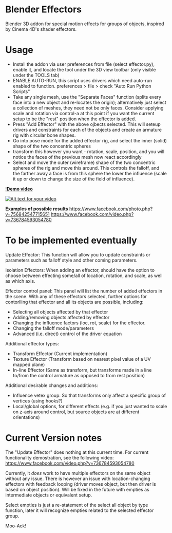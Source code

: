 Blender Effectors
=================

Blender 3D addon for special motion effects for groups of objects, inspired by Cinema 4D's shader effectors.

Usage
=================

- Install the addon via user preferences from file (select effector.py), enable it, and locate the tool under the 3D view toolbar (only visible under the TOOLS tab)
- ENABLE AUTO-RUN, this script uses drivers which need auto-run enabled to function. preferences > file > check "Auto Run Python Scripts"
- Take any single mesh, use the "Separate Faces" function (splits every face into a new object and re-locates the origin); alternatively just select a collection of meshes, they need not be only faces. Consider applying scale and rotation via control-a at this point if you want the current setup to be the "rest" position when the effector is added.
- Press "Add Effector" with the above ojbects selected. This will seteup drivers and constraints for each of the objects and create an armature rig with circular bone shapes.
- Go into pose mode for the added effector rig, and select the inner (solid) shape of the two concentric spheres
- transform this however you want - rotation, scale, position, and you will notice the faces of the previous mesh now react accordingly
- Select and move the outer (wireframe) shape of the two concentric spheres of the rig and move this around. This controls the falloff, and the farther away a face is from this sphere the lower the influence (scale it up or down to change the size of the field of influence).

[!**Demo video**](https://www.youtube.com/watch?v=Wtb5R6wck2g)

[![Alt text for your video](http://img.youtube.com/vi/Wtb5R6wck2g/0.jpg)](https://www.youtube.com/watch?v=Wtb5R6wck2g)

**Examples of possible results**
https://www.facebook.com/photo.php?v=756842547715651
https://www.facebook.com/video.php?v=736784593054780


To be implemented eventually
=================

Update Effector: 
This function will allow you to update constraints or parameters such as falloff style and other coming parameters.

Isolation Effectors:
When adding an effector, should have the option to choose between effecting some/all of location, rotation, and scale, as well as which axis.

Effector control panel:
This panel will list the number of added effectors in the scene. With any of these effectors selected, further options for contorlling that effector and all its objects are possible, including:
- Selecting all objects affected by that effector
- Adding/removing objects affected by effector
- Changing the influence factors (loc, rot, scale) for the effector.
- Changing the falloff mode/parameters
- Advanced (i.e. direct) control of the driver equation

Additional effector types:
- Transform Effector (Current implementation)
- Texture Effector (Transform based on nearest pixel value of a UV mapped plane)
- In-line Effector (Same as transform, but transforms made in a line to/from the control armature as opposed to from rest position)

Additional desirable changes and additions:
- Influence vetex group: So that transforms only affect a specific group of vertices (using hooks?)
- Local/global options, for different effects (e.g. if you just wanted to scale on z-axis around control, but source objects are at different orientations)


Current Version notes
=================

The "Update Effector" does nothing at this current time. For current functionality demostration, see the following video:
https://www.facebook.com/video.php?v=736784593054780

Currently, it *does* work to have multiple effectors on the same object without any issue. There is however an issue with location-changing effectors with feedback looping (driver moves object, but then driver is based on object position). Will be fixed in the future with empties as intermediate objects or equivalent setup.

Select empties is just a re-statement of the select all object by type function, later it will recognize empties related to the selected effector group.


Moo-Ack!
